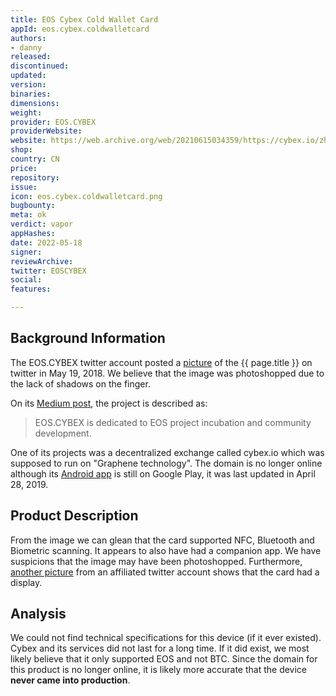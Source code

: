 ```yaml
---
title: EOS Cybex Cold Wallet Card
appId: eos.cybex.coldwalletcard
authors:
- danny
released: 
discontinued: 
updated: 
version: 
binaries: 
dimensions: 
weight: 
provider: EOS.CYBEX
providerWebsite: 
website: https://web.archive.org/web/20210615034359/https://cybex.io/zh-cn/index.html
shop: 
country: CN
price: 
repository: 
issue: 
icon: eos.cybex.coldwalletcard.png
bugbounty: 
meta: ok
verdict: vapor
appHashes: 
date: 2022-05-18
signer: 
reviewArchive: 
twitter: EOSCYBEX
social: 
features: 

---
```


## Background Information

The EOS.CYBEX twitter account posted a [picture](https://twitter.com/EOSCYBEX/status/994195003302801409/photo/1) of the {{ page.title }} on twitter in May 19, 2018. We believe that the image was photoshopped due to the lack of shadows on the finger. 

On its [Medium post](https://medium.com/@eoscybex/an-introduction-to-eos-cybex-3f5d8f7e78c5), the project is described as:

> EOS.CYBEX is dedicated to EOS project incubation and community development. 

One of its projects was a decentralized exchange called cybex.io which was supposed to run on "Graphene technology". The domain is no longer online although its [Android app](https://play.google.com/store/apps/details?id=com.cybexmobile.google) is still on Google Play, it was last updated in April 28, 2019.

## Product Description 

From the image we can glean that the card supported NFC, Bluetooth and Biometric scanning. It appears to also have had a companion app. We have suspicions that the image may have been photoshopped. Furthermore, [another picture](https://twitter.com/CybexExchange/status/994496017574719489/photo/2) from an affiliated twitter account shows that the card had a display. 

## Analysis 

We could not find technical specifications for this device (if it ever existed). Cybex and its services did not last for a long time. If it did exist, we most likely believe that it only supported EOS and not BTC. Since the domain for this product is no longer online, it is likely more accurate that the device **never came into production**. 
